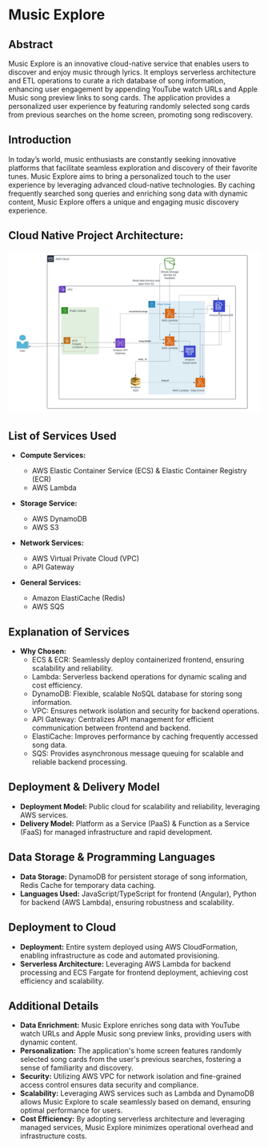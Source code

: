# Music Explore

## Abstract

Music Explore is an innovative cloud-native service that enables users to discover and enjoy music through lyrics. It employs serverless architecture and ETL operations to curate a rich database of song information, enhancing user engagement by appending YouTube watch URLs and Apple Music song preview links to song cards. The application provides a personalized user experience by featuring randomly selected song cards from previous searches on the home screen, promoting song rediscovery.

## Introduction

In today’s world, music enthusiasts are constantly seeking innovative platforms that facilitate seamless exploration and discovery of their favorite tunes. Music Explore aims to bring a personalized touch to the user experience by leveraging advanced cloud-native technologies. By caching frequently searched song queries and enriching song data with dynamic content, Music Explore offers a unique and engaging music discovery experience.

## Cloud Native Project Architecture:

![Architecture Diagram](architecture.png)

## List of Services Used

- **Compute Services:**
  - AWS Elastic Container Service (ECS) & Elastic Container Registry (ECR)
  - AWS Lambda

- **Storage Service:**
  - AWS DynamoDB
  - AWS S3

- **Network Services:**
  - AWS Virtual Private Cloud (VPC)
  - API Gateway

- **General Services:**
  - Amazon ElastiCache (Redis)
  - AWS SQS

## Explanation of Services

- **Why Chosen:**
  - ECS & ECR: Seamlessly deploy containerized frontend, ensuring scalability and reliability.
  - Lambda: Serverless backend operations for dynamic scaling and cost efficiency.
  - DynamoDB: Flexible, scalable NoSQL database for storing song information.
  - VPC: Ensures network isolation and security for backend operations.
  - API Gateway: Centralizes API management for efficient communication between frontend and backend.
  - ElastiCache: Improves performance by caching frequently accessed song data.
  - SQS: Provides asynchronous message queuing for scalable and reliable backend processing.

## Deployment & Delivery Model

- **Deployment Model:** Public cloud for scalability and reliability, leveraging AWS services.
- **Delivery Model:** Platform as a Service (PaaS) & Function as a Service (FaaS) for managed infrastructure and rapid development.

## Data Storage & Programming Languages

- **Data Storage:** DynamoDB for persistent storage of song information, Redis Cache for temporary data caching.
- **Languages Used:** JavaScript/TypeScript for frontend (Angular), Python for backend (AWS Lambda), ensuring robustness and scalability.

## Deployment to Cloud

- **Deployment:** Entire system deployed using AWS CloudFormation, enabling infrastructure as code and automated provisioning.
- **Serverless Architecture:** Leveraging AWS Lambda for backend processing and ECS Fargate for frontend deployment, achieving cost efficiency and scalability.

## Additional Details

- **Data Enrichment:** Music Explore enriches song data with YouTube watch URLs and Apple Music song preview links, providing users with dynamic content.
- **Personalization:** The application's home screen features randomly selected song cards from the user's previous searches, fostering a sense of familiarity and discovery.
- **Security:** Utilizing AWS VPC for network isolation and fine-grained access control ensures data security and compliance.
- **Scalability:** Leveraging AWS services such as Lambda and DynamoDB allows Music Explore to scale seamlessly based on demand, ensuring optimal performance for users.
- **Cost Efficiency:** By adopting serverless architecture and leveraging managed services, Music Explore minimizes operational overhead and infrastructure costs.

